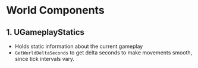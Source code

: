 # World Components

## 1. UGameplayStatics

- Holds static information about the current gameplay
- `GetWorldDeltaSeconds` to get delta seconds to make movements smooth, since tick intervals vary.
